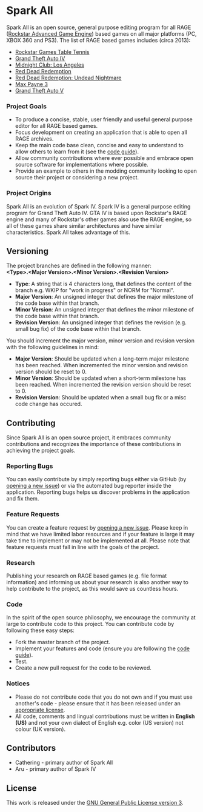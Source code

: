 # Spark All

Spark All is an open source, general purpose editing program for all RAGE ([Rockstar Advanced Game Engine](http://en.wikipedia.org/wiki/Rockstar_Advanced_Game_Engine)) based games on all major platforms (PC, XBOX 360 and PS3). The list of RAGE based games includes (circa 2013):

- [Rockstar Games Table Tennis](http://en.wikipedia.org/wiki/Rockstar_Games_presents_Table_Tennis)
- [Grand Theft Auto IV](http://en.wikipedia.org/wiki/Grand_Theft_Auto_IV)
- [Midnight Club: Los Angeles](http://en.wikipedia.org/wiki/Midnight_Club:_Los_Angeles)
- [Red Dead Redemption](http://en.wikipedia.org/wiki/Red_Dead_Redemption)
- [Red Dead Redemption: Undead Nightmare](http://en.wikipedia.org/wiki/Red_Dead_Redemption:_Undead_Nightmare)
- [Max Payne 3](http://en.wikipedia.org/wiki/Max_Payne_3)
- [Grand Theft Auto V](http://en.wikipedia.org/wiki/Grand_Theft_Auto_V)

### Project Goals
- To produce a concise, stable, user friendly and useful general purpose editor for all RAGE based games.
- Focus development on creating an application that is able to open all RAGE archives.
- Keep the main code base clean, concise and easy to understand to allow others to learn from it (see the [code guide](http://msdn.microsoft.com/en-us/library/vstudio/ff926074.aspx)).
- Allow community contributions where ever possible and embrace open source software for implementations where possible.
- Provide an example to others in the modding community looking to open source their project or considering a new project.

### Project Origins
Spark All is an evolution of Spark IV. Spark IV is a general purpose editing program for Grand Theft Auto IV. GTA IV is based upon Rockstar's RAGE engine and many of Rockstar's other games also use the RAGE engine, so all of these games share similar architectures and have similar characteristics. Spark All takes advantage of this.

## Versioning
The project branches are defined in the following manner:<br>
**\<Type\>.\<Major Version\>.\<Minor Version\>.\<Revision Version\>**

- **Type**: A string that is 4 characters long,  that defines the content of the branch e.g. WKIP for "work in progress" or NORM for "Normal".
- **Major Version**: An unsigned integer that defines the major milestone of the code base within that branch. 
- **Minor Version**: An unsigned integer that defines the minor milestone of the code base within that branch. 
- **Revision Version**: An unsigned integer that defines the revision (e.g. small bug fix) of the code base within that branch. 

You should increment the major version, minor version and revision version with the following guidelines in mind:

- **Major Version**: Should be updated when a long-term major milestone has been reached. When incremented the minor version and revision version should be reset to 0.
- **Minor Version**: Should be updated when a short-term milestone has been reached. When incremented the revision version should be reset to 0.
- **Revision Version**: Should be updated when a small bug fix or a misc code change has occured.

## Contributing
Since Spark All is an open source project, it embraces community contributions and recognizes the importance of these contributions in achieving the project goals.
### Reporting Bugs
You can easily contribute by simply reporting bugs either via GitHub (by [opening a new issue](https://github.com/cathering/sparkall/issues)) or via the automated bug reporter inside the application. Reporting bugs helps us discover problems in the application and fix them.
### Feature Requests
You can create a feature request by [opening a new issue](https://github.com/cathering/sparkall/issues). Please keep in mind that we have limited labor resources and if your feature is large it may take time to implement or may not be implemented at all. Please note that feature requests must fall in line with the goals of the project.
### Research
Publishing your research on RAGE based games (e.g. file format information) and informing us about your research is also another way to help contribute to the project, as this would save us countless hours.
### Code
In the spirit of the open source philosophy, we encourage the community at large to contribute code to this project. You can contribute code by following these easy steps:

- Fork the master branch of the project.
- Implement your features and code (ensure you are following the [code guide](http://msdn.microsoft.com/en-us/library/vstudio/ff926074.aspx)).
- Test.
- Create a new pull request for the code to be reviewed.

### Notices
- Please do not contribute code that you do not own and if you must use another's code - please ensure that it has been released under an [appropriate license](http://www.gnu.org/licenses/license-list.html#GPLCompatibleLicenses).
- All code, comments and lingual contributions must be written in **English (US)** and not your own dialect of English e.g. color (US version) not colour (UK version).
 
## Contributors
- Cathering - primary author of Spark All
- Aru - primary author of Spark IV

## License
This work is released under the [GNU General Public License version 3](http://www.gnu.org/licenses/gpl.txt).